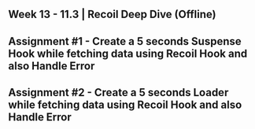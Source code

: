 ## **Week 13 - 11.3 | Recoil Deep Dive (Offline)**


## Assignment #1 - Create a 5 seconds Suspense Hook while fetching data using Recoil Hook and also Handle Error 

## Assignment #2 - Create a 5 seconds Loader while fetching data using Recoil Hook and also Handle Error 
